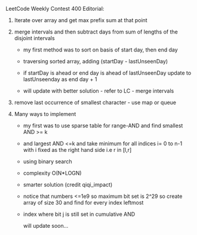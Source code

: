 LeetCode Weekly Contest 400 Editorial:

1. Iterate over array and get max prefix sum at that point
2. merge intervals and then subtract days from sum of lengths of the disjoint intervals

   - my first method was to sort on basis of start day, then end day
   - traversing sorted array, adding (startDay - lastUnseenDay)
   - if startDay is ahead or end day is ahead of lastUnseenDay update to lastUnseenday as end day + 1

   - will update with better solution - refer to LC - merge intervals

3. remove last occurrence of smallest character - use map or queue

4. Many ways to implement

   - my first was to use sparse table for range-AND and find smallest AND >= k
   - and largest AND <=k and take minimum for all indices i= 0 to n-1 with i fixed as the right hand side i.e r in [l,r]
   - using binary search
   - complexity O(N\*LOGN)

   - smarter solution (credit qiqi_impact)
   - notice that numbers <=1e9 so maximum bit set is 2^29 so create array of size 30 and find for every index leftmost
   - index where bit j is still set in cumulative AND

     will update soon...
